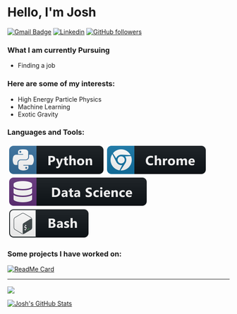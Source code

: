 # Hello, I'm Josh

[![Gmail Badge](https://img.shields.io/badge/-apanavicius.josh146@gmail.com-c14438?style=flat-square&logo=Gmail&logoColor=white&link=mailto:apanavicius.josh146@gmail.com)](mailto:apanavicius.josh146@gmail.com)
[![Linkedin](https://img.shields.io/badge/-LinkedIn-222222?style=flat-square&logo=Linkedin&logoColor=white&link=https://www.linkedin.com/in/joshua-apanavicius/)](https://www.linkedin.com/in/joshua-apanavicius/)
[![GitHub followers](https://img.shields.io/github/followers/japanavi.svg?style=social&label=Follow)](https://github.com/japanavi?tab=followers)

### What I am currently Pursuing
- Finding a job

### Here are some of my interests:
- High Energy Particle Physics
- Machine Learning
- Exotic Gravity

### Languages and Tools:

<p align="left">
 <img src="https://raw.githubusercontent.com/8bithemant/8bithemant/master/svg/dev/languages/python.svg" alt="Twitter" style="vertical-align:top; margin:4px"><img src="https://raw.githubusercontent.com/8bithemant/8bithemant/master/svg/dev/misc/chrome.svg" alt="Twitter" style="vertical-align:top; margin:4px"><img src="https://raw.githubusercontent.com/8bithemant/8bithemant/master/svg/dev/misc/datascience.svg" alt="Twitter" style="vertical-align:top; margin:4px"><img src="https://raw.githubusercontent.com/8bithemant/8bithemant/master/svg/dev/tools/bash.svg" alt="Twitter" style="vertical-align:top; margin:4px"><img>
</p>

### Some projects I have worked on:

[![ReadMe Card](https://github-readme-stats.vercel.app/api/pin/?username=japanavi&repo=morse_vqe&title_color=fff&icon_color=79ff97&text_color=9f9f9f&bg_color=151515)](https://github.com/japanavi/morse_vqe)

*****

<a href="https://github.com/japanavi">
  <img align="center" src="https://github-readme-stats.vercel.app/api/top-langs/?username=japanavi&title_color=fff&icon_color=79ff97&text_color=9f9f9f&bg_color=151515" />
</a>

[![Josh's GitHub Stats](https://github-readme-stats.vercel.app/api?username=japanavi&show_icons=true&title_color=fff&icon_color=79ff97&text_color=9f9f9f&bg_color=151515)](https://github.com/anuraghazra/github-readme-stats)

